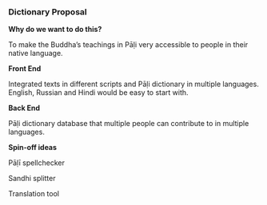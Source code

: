 
### Dictionary Proposal
**Why do we want to do this?**

To make the Buddha’s teachings in Pāḷi very accessible to people in their native language. 

**Front End**

Integrated texts in different scripts and Pāḷi dictionary in multiple languages. English, Russian and Hindi would be easy to start with. 

**Back End**

Pāḷi dictionary database that multiple people can contribute to in multiple languages. 

**Spin-off ideas**

Pāḷī spellchecker

Sandhi splitter

Translation tool
